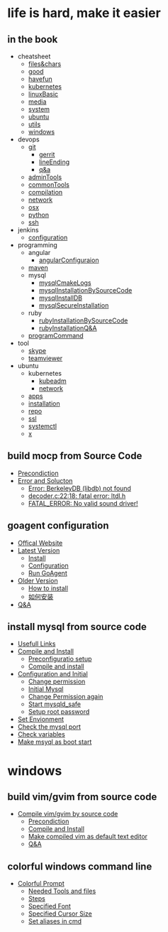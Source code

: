 life is hard, make it easier
=======

## in the book
- cheatsheet
  * [files&chars](cheatsheet/files&chars.md)
  * [good](cheatsheet/good.md)
  * [havefun](cheatsheet/havefun.md)
  * [kubernetes](cheatsheet/kubernetes.md)
  * [linuxBasic](cheatsheet/linuxBasic.md)
  * [media](cheatsheet/media.md)
  * [system](cheatsheet/system.md)
  * [ubuntu](cheatsheet/ubuntu.md)
  * [utils](cheatsheet/utils.md)
  * [windows](cheatsheet/windows.md)
- devops
  - [git](devops/git/git.md)
    * [gerrit](devops/git/gerrit.md)
    * [lineEnding](devops/git/lineEnding.md)
    * [q&a](devops/git/q&a.md)
  * [adminTools](devops/adminTools.md)
  * [commonTools](devops/commonTools.md)
  * [compilation](devops/compilation.md)
  * [network](devops/network.md)
  * [osx](devops/osx.md)
  * [python](devops/python.md)
  * [ssh](devops/ssh.md)
- jenkins
  * [configuration](jenkins/configuration.md)
- programming
  - angular
    * [angularConfiguraion](programming/angular/angularConfiguraion.md)
  - [maven](programming/maven/README.md)
  - mysql
    * [mysqlCmakeLogs](programming/mysql/mysqlCmakeLogs.md)
    * [mysqlInstallationBySourceCode](programming/mysql/mysqlInstallationBySourceCode.md)
    * [mysqlInstallDB](programming/mysql/mysqlInstallDB.md)
    * [mysqlSecureInstallation](programming/mysql/mysqlSecureInstallation.md)
  - ruby
    * [rubyInstallationBySourceCode](programming/ruby/rubyInstallationBySourceCode.md)
    * [rubyInstallationQ&A](programming/ruby/rubyInstallationQ&A.md)
  * [programCommand](programming/programCommand.md)
- tool
  * [skype](tool/skype.md)
  * [teamviewer](tool/teamviewer.md)
- ubuntu
  - kubernetes
    * [kubeadm](ubuntu/kubernetes/kubeadm.md)
    * [network](ubuntu/kubernetes/network.md)
  * [apps](ubuntu/apps.md)
  * [installation](ubuntu/installation.md)
  * [repo](ubuntu/repo.md)
  * [ssl](ubuntu/ssl.md)
  * [systemctl](ubuntu/systemctl.md)
  * [x](ubuntu/x.md)

## build mocp from Source Code
- [Precondiction](https://github.com/marslo/moc-cmus#precondiction)
- [Error and Solucton](https://github.com/marslo/moc-cmus#errors-and-soluctions)
    - [Error: BerkeleyDB (libdb) not found](https://github.com/marslo/moc-cmus#error-berkeleydb-libdb-not-found)
    - [decoder.c:22:18: fatal error: ltdl.h](https://github.com/marslo/moc-cmus#decoderc2218-fatal-error-ltdlh)
    - [FATAL_ERROR: No valid sound driver!](https://github.com/marslo/moc-cmus#fatal_error-no-valid-sound-driver)

## goagent configuration
- [Offical Website](https://github.com/marslo/myGoagent#offical-webiste)
- [Latest Version](https://github.com/marslo/myGoagent#download-and-installation)
    - [Install](https://github.com/marslo/myGoagent#gevent-installation)
    - [Configuration](https://github.com/marslo/myGoagent#configuration)
    - [Run GoAgent](https://github.com/marslo/myGoagent#run-goagent)
- [Older Version](https://github.com/marslo/myGoagent#older-version)
    - [How to install](https://github.com/marslo/myGoagent#how-to-install)
    - [如何安装](https://github.com/marslo/myGoagent#%E5%A6%82%E4%BD%95%E5%AE%89%E8%A3%85)
- [Q&A](https://github.com/marslo/myGoagent#qa)

## install mysql from source code
- [Usefull Links](programming/mysql/mysqlInstallationBySourceCode.md#usefull-links)
- [Compile and Install](programming/mysql/mysqlInstallationBySourceCode.md#compile-and-install)
    - [Preconfiguratio setup](programming/mysql/mysqlInstallationBySourceCode.md#preconfiguration-setup)
    - [Compile and install](programming/mysql/mysqlInstallationBySourceCode.md#compile-and-install)
- [Configuration and Initial](programming/mysql/mysqlInstallationBySourceCode.md#configuration-and-initial)
    - [Change permission](programming/mysql/mysqlInstallationBySourceCode.md#permission-manager)
    - [Initial Mysql](programming/mysql/mysqlInstallationBySourceCode.md#initial-mysql)
    - [Change Permission again](programming/mysql/mysqlInstallationBySourceCode.md#change-permission-again)
    - [Start mysqld_safe](programming/mysql/mysqlInstallationBySourceCode.md#start-mysqld_safe)
    - [Setup root password](programming/mysql/mysqlInstallationBySourceCode.md#setup-root-password)
- [Set Envionment](programming/mysql/mysqlInstallationBySourceCode.md#set-environment)
- [Check the mysql port](programming/mysql/mysqlInstallationBySourceCode.md#check-the-mysql-port)
- [Check variables](programming/mysql/mysqlInstallationBySourceCode.md#check-variables)
- [Make msyql as boot start](programming/mysql/mysqlInstallationBySourceCode.md#make-mysql-as-boot-start)

# windows
## build vim/gvim from source code
- [Compile vim/gvim by source code](https://github.com/marslo/myvim#compile-vimgvim-by-source-code)
    - [Precondiction](https://github.com/marslo/myvim#1-prepare-environment)
    - [Compile and Install](https://github.com/marslo/myvim#2-compile-and-install)
    - [Make compiled vim as default text editor](https://github.com/marslo/myvim#3-make-the-compiled-gvim-as-the-default-text-editor-in-ubunut)
    - [Q&A](https://github.com/marslo/myvim#4-qa)

## colorful windows command line
- [Colorful Prompt](https://github.com/marslo/myColorfulWinCommandLine#colorful_commandline_windows)
    - [Needed Tools and files](https://github.com/marslo/myColorfulWinCommandLine#needed-tools-and-files)
    - [Steps](https://github.com/marslo/myColorfulWinCommandLine#steps)
    - [Specified Font](https://github.com/marslo/myColorfulWinCommandLine#change-font-in-commandline)
    - [Specified Cursor Size](https://github.com/marslo/myColorfulWinCommandLine#specified-the-cursor-size)
    - [Set aliases in cmd](https://github.com/marslo/myColorfulWinCommandLine#set-aliases-in-command-linedefault-command-line)
